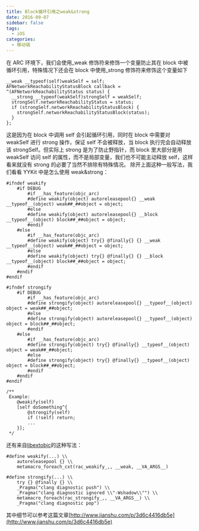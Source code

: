 ```yaml
---
title: Block循环引用之weak&strong
date: 2016-09-07
sidebar: false
tags:
  - iOS
categories:
  - 移动端
---
```


在 ARC 环境下，我们会使用\_weak 修饰符来修饰一个变量防止其在 block 中被循环引用，特殊情况下还会在 block 中使用\_strong 修饰符来修饰这个变量如下

```
__weak __typeof(self)weakSelf = self;
AFNetworkReachabilityStatusBlock callback = ^(AFNetworkReachabilityStatus status) {
  __strong __typeof(weakSelf)strongSelf = weakSelf;
  strongSelf.networkReachabilityStatus = status;
  if (strongSelf.networkReachabilityStatusBlock) {
    strongSelf.networkReachabilityStatusBlock(status);
  }
};
```

这是因为在 block 中调用 self 会引起循环引用，同时在 block 中需要对 weakSelf 进行 strong 操作，保证 self 不会被释放，当 block 执行完会自动释放该 strongSelf。但实际上 strong 是为了防止野指针，而 block 里大部分是用 weakSelf 访问 self 的属性，而不是局部变量，我们也不可能主动释放 self，这样看来就没有 strong 的必要了当然不排除有特殊情况。
除开上面这种一般写法，我们看看 YYKit 中是怎么使用 weak&strong：

```
#ifndef weakify
    #if DEBUG
        #if __has_feature(objc_arc)
        #define weakify(object) autoreleasepool{} __weak __typeof__(object) weak##_##object = object;
        #else
        #define weakify(object) autoreleasepool{} __block __typeof__(object) block##_##object = object;
        #endif
    #else
        #if __has_feature(objc_arc)
        #define weakify(object) try{} @finally{} {} __weak __typeof__(object) weak##_##object = object;
        #else
        #define weakify(object) try{} @finally{} {} __block __typeof__(object) block##_##object = object;
        #endif
    #endif
#endif

#ifndef strongify
    #if DEBUG
        #if __has_feature(objc_arc)
        #define strongify(object) autoreleasepool{} __typeof__(object) object = weak##_##object;
        #else
        #define strongify(object) autoreleasepool{} __typeof__(object) object = block##_##object;
        #endif
    #else
        #if __has_feature(objc_arc)
        #define strongify(object) try{} @finally{} __typeof__(object) object = weak##_##object;
        #else
        #define strongify(object) try{} @finally{} __typeof__(object) object = block##_##object;
        #endif
    #endif
#endif

/**
 Example:
    @weakify(self)
    [self doSomething^{
        @strongify(self)
        if (!self) return;
        ...
    }];
 */
```

还有来自[libextobjc](https://github.com/jspahrsummers/libextobjc)的这种写法：

```
#define weakify(...) \\
    autoreleasepool {} \\
    metamacro_foreach_cxt(rac_weakify_,, __weak, __VA_ARGS__)

#define strongify(...) \\
    try {} @finally {} \\
    _Pragma("clang diagnostic push") \\
    _Pragma("clang diagnostic ignored \\"-Wshadow\\"") \\
    metamacro_foreach(rac_strongify_,, __VA_ARGS__) \\
    _Pragma("clang diagnostic pop")
```

其中细节可以参考这篇文章[http://www.jianshu.com/p/3d6c4416db5e](http://www.jianshu.com/p/3d6c4416db5e)
